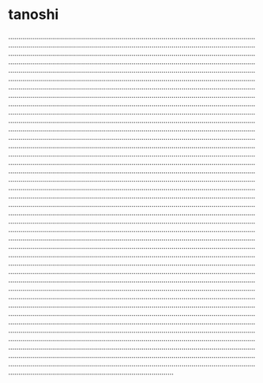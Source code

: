 # tanoshi
...................................................................................................................................................................................................................................................................................................................................................................................................................................................................................................................................................................................................................................................................................................................................................................................................................................................................................................................................................................................................................................................................................................................................................................................................................................................................................................................................................................................................................................................................................................................................................................................................................................................................................................................................................................................................................................................................................................................................................................................................................................................................................................................................................................................................................................................................................................................................................................................................................................................................................................................................................................................................................................................................................................................................................................................................................................................................................................................................................................................................................................................................................................................................................................................................................................................................................................................................................................................................................................................................................................................................................................................................................................................................................................................................................................................................................................................................................................................................................................................................................................................................................................................................................................................................................................................................................................................................................................................................................................................................................................................................................................................................................................................................................................................................................................................................................................................................................................................................................................................................................................................................................................................................................................................................................................................
